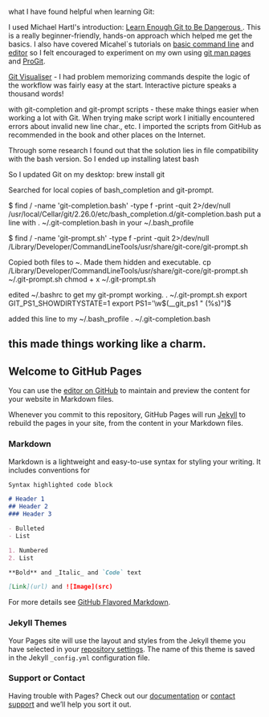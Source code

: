 what I have found helpful when learning Git:

I used Michael Hartl's introduction: [Learn Enough Git to Be Dangerous ](https://learnenough.com/git-tutorial). This is a really beginner-friendly, hands-on approach which helped me get the basics. I also have covered Micahel`s tutorials on [basic command line](https://www.learnenough.com/command-line-tutorial/basics) and [editor](https://www.learnenough.com/text-editor-tutorial/vim) so I felt encouraged to experiment on my own using [git man pages](https://helpmanual.io/man1/git/) and [ProGit](https://git-scm.com/book/en/v2).

[Git Visualiser](http://git-school.github.io/visualizing-git/) - I had problem memorizing commands despite the logic of the workflow was fairly easy at the start.
Interactive picture speaks a thousand words! 

 with git-completion and git-prompt scripts - these make things easier when working a lot with Git.
When trying make script work I initially encountered errors about invalid new line char., etc. I imported the scripts from GitHub as recommended in the book and other places on the Internet. 

Through some research I found out that the solution lies in file compatibility with the bash version.
So I ended up installing latest bash 

So I updated Git on my desktop: brew install git

Searched for local copies of bash_completion and git-prompt.

$ find / -name 'git-completion.bash' -type f -print -quit 2>/dev/null
/usr/local/Cellar/git/2.26.0/etc/bash_completion.d/git-completion.bash
put a line with . ~/.git-completion.bash in your ~/.bash_profile

$ find / -name 'git-prompt.sh' -type f -print -quit 2>/dev/null
/Library/Developer/CommandLineTools/usr/share/git-core/git-prompt.sh

Copied both files to ~. Made them hidden and executable.
cp /Library/Developer/CommandLineTools/usr/share/git-core/git-prompt.sh ~/.git-prompt.sh
chmod + x ~/.git-prompt.sh

edited ~/.bashrc to get my git-prompt working.
. ~/.git-prompt.sh
export GIT_PS1_SHOWDIRTYSTATE=1
export PS1='\w$(__git_ps1 " (%s)")\$

added this line to my ~/.bash_profile
. ~/.git-completion.bash

this made things working like a charm.
-------

## Welcome to GitHub Pages

You can use the [editor on GitHub](https://github.com/kryska44/website/edit/gh-pages/index.md) to maintain and preview the content for your website in Markdown files.

Whenever you commit to this repository, GitHub Pages will run [Jekyll](https://jekyllrb.com/) to rebuild the pages in your site, from the content in your Markdown files.

### Markdown

Markdown is a lightweight and easy-to-use syntax for styling your writing. It includes conventions for

```markdown
Syntax highlighted code block

# Header 1
## Header 2
### Header 3

- Bulleted
- List

1. Numbered
2. List

**Bold** and _Italic_ and `Code` text

[Link](url) and ![Image](src)
```

For more details see [GitHub Flavored Markdown](https://guides.github.com/features/mastering-markdown/).

### Jekyll Themes

Your Pages site will use the layout and styles from the Jekyll theme you have selected in your [repository settings](https://github.com/kryska44/website/settings). The name of this theme is saved in the Jekyll `_config.yml` configuration file.

### Support or Contact

Having trouble with Pages? Check out our [documentation](https://docs.github.com/categories/github-pages-basics/) or [contact support](https://github.com/contact) and we’ll help you sort it out.

